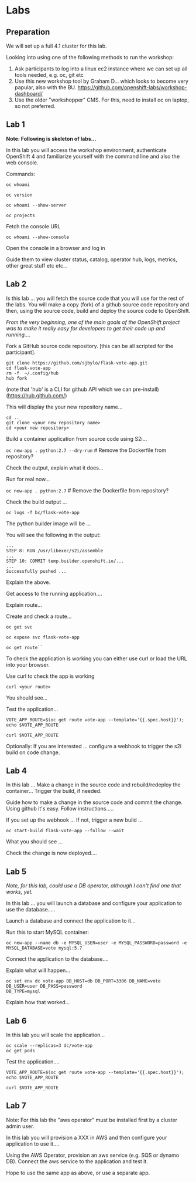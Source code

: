 # Labs

## Preparation 

We will set up a full 4.1 cluster for this lab. 

Looking into using one of the following methods to run the workshop:
1. Ask participants to log into a linux ec2 instance where we can set up all tools needed, e.g. oc, git etc
1. Use this new workshop tool by Graham D... which looks to become very papular, also with the BU.  https://github.com/openshift-labs/workshop-dashboard/
1. Use the older "workshopper" CMS.  For this, need to install oc on laptop, so not preferred. 

## Lab 1

**Note: Following is skeleton of labs...**

In this lab you will access the workshop environment, authenticate OpenShift 4 and familiarize yourself with the command line and also the web console. 

Commands: 

``oc whoami``

``oc version``

``oc whoami --show-server``

``oc projects``

Fetch the console URL

``oc whoami --show-console``

Open the console in a browser and log in

Guide them to view cluster status, catalog, operator hub, logs, metrics, other great stuff etc etc...

## Lab 2

Is this lab ... you will fetch the source code that you will use for the rest of the labs.  You will make a copy (fork) of a github source code repository and then, using the source code, build and deploy the source code to OpenShift. 

_From the very beginning, one of the main goals of the OpenShift project was to make it really easy for developers to get their code up and running...._

Fork a GitHub source code repository. [this can be all scripted for the participant]. 

```
git clone https://github.com/sjbylo/flask-vote-app.git
cd flask-vote-app
rm -f  ~/.config/hub
hub fork
```
(note that 'hub' is a CLI for github API which we can pre-install) 
(https://hub.github.com/)

This will display the your new repository name... 

```
cd ..
git clone <your new repository name>
cd <your new repository>
```

Build a container application from source code using S2i... 

``oc new-app . python:2.7 --dry-run`` # Remove the Dockerfile from repository?

Check the output, explain what it does... 

Run for real now...

``oc new-app . python:2.7``  # Remove the Dockerfile from repository?

Check the build output ...

``oc logs -f bc/flask-vote-app``

The python builder image will be ... 

You will see the following in the output:

```
...
STEP 8: RUN /usr/libexec/s2i/assemble
...
STEP 10: COMMIT temp.builder.openshift.io/...
...
Successfully pushed ...
```

Explain the above. 

Get access to the running application....

Explain route... 

Create and check a route...

```
oc get svc

oc expose svc flask-vote-app

oc get route``
```

To check the application is working you can either use curl or load the URL into your browser.

Use curl to check the app is working

```
curl <your route>
```
You should see...

Test the application...

```
VOTE_APP_ROUTE=$(oc get route vote-app --template='{{.spec.host}}'); echo $VOTE_APP_ROUTE

curl $VOTE_APP_ROUTE 
```

Optionally: If you are interested ... configure a webhook to trigger the s2i build on code change. 

<get instructions fot this>

## Lab 4

In this lab ... Make a change in the source code and rebuild/redeploy the container... 
Trigger the build, if needed. 

Guide how to make a change in the source code and commit the change.  Using github it's easy.  Follow instructions..... 

If you set up the webhook ...
If not, trigger a new build ... 

```
oc start-build flask-vote-app --follow --wait
```

What you should see ... 

Check the change is now deployed.... 

## Lab 5

_Note, for this lab, could use a DB operator, although I can't find one that works, yet._

In this lab ... you will launch a database and configure your application to use the database..... 

Launch a database and connect the application to it...

Run this to start MySQL container:

```
oc new-app --name db -e MYSQL_USER=user -e MYSQL_PASSWORD=password -e MYSQL_DATABASE=vote mysql:5.7
```

Connect the application to the database....

Explain what will happen... 

```
oc set env dc vote-app DB_HOST=db DB_PORT=3306 DB_NAME=vote DB_USER=user DB_PASS=password
DB_TYPE=mysql
```

Explain how that worked... 

## Lab 6

In this lab you will scale the application... 

```
oc scale --replicas=3 dc/vote-app
oc get pods
```

Test the application.... 

```
VOTE_APP_ROUTE=$(oc get route vote-app --template='{{.spec.host}}'); echo $VOTE_APP_ROUTE

curl $VOTE_APP_ROUTE 
```


## Lab 7

Note: For this lab the "aws operator" must be installed first by a cluster admin user. 

In this lab you will provision a XXX in AWS and then configure your application to use it.... 

Using the AWS Operator, provision an aws service (e.g. SQS or dynamo DB).  Connect the aws service to the application and test it. 

Hope to use the same app as above, or use a separate app.



